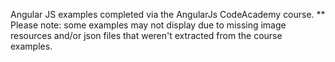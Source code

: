 Angular JS examples completed via the AngularJs CodeAcademy course.
** Please note: some examples may not display due to missing image resources and/or json files that weren't extracted from the course examples.
